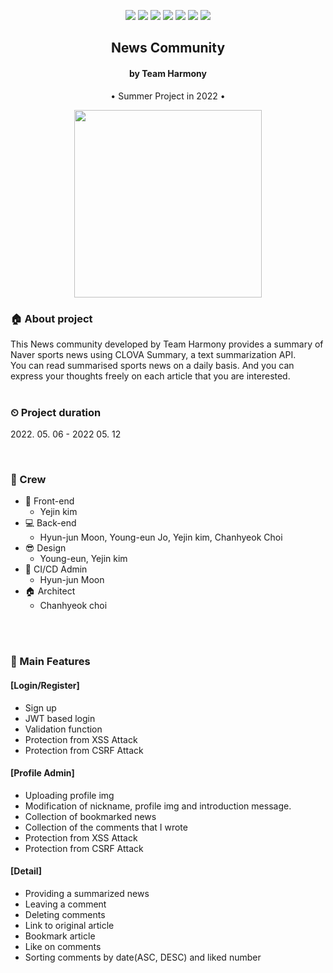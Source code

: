 <div align="center">

  <p>
      <img src="https://img.shields.io/badge/Python-3.8-007396?style=flat-square&logo=python&logoColor=blue"/>
      <img src="https://img.shields.io/badge/Javascript-grey?style=flat-square&logo=javascript&logoColor=yellow"/>
      <img src="https://img.shields.io/badge/jquery-1.4.1-007396?style=flat-square&logo=jquery&logoColor=pink"/>
      <img src="https://img.shields.io/badge/ajax-grey?style=flat-square&logo="ajax"/>
      <img src="https://img.shields.io/badge/aws-grey?style=flat-square&logo=Amazon AWS"/>
      <img src="https://img.shields.io/badge/GitHub Actions-grey?style=flat-square&logo=GitHub Actions"/>
      <img src="https://img.shields.io/badge/Bulma-grey?style=flat-square&logo=bulma"/>
</p>
<h2>News Community</h2>
<h4>by Team Harmony</h4>
<p> • Summer Project in 2022 •</p>

  <p>
    <img src="https://user-images.githubusercontent.com/68278903/167773592-0153f6d8-f187-4fbf-b747-088b864d2785.jpg" width="300px" />
  </p>
</div>

### 🏠 About project
This News community developed by Team Harmony provides a summary of Naver sports news using CLOVA Summary, a text summarization API.</br>
You can read summarised sports news on a daily basis. And you can express your thoughts freely on each article that you are interested.
<br/>
<br/>
### ⏲  Project duration
<p>2022. 05. 06 - 2022 05. 12</p>
<br/>

### 🧙 Crew
- :lipstick: Front-end
  - Yejin kim
- :computer: Back-end
  - Hyun-jun Moon, Young-eun Jo, Yejin kim, Chanhyeok Choi
- 😎 Design
  - Young-eun, Yejin kim
- 📌 CI/CD Admin
  - Hyun-jun Moon
- 🏠 Architect
  - Chanhyeok choi
<br/>
<br/>

### 📌 Main Features
#### [Login/Register] 
- Sign up
- JWT based login
- Validation function
- Protection from XSS Attack
- Protection from CSRF Attack

#### [Profile Admin]
- Uploading profile img  
- Modification of nickname, profile img and introduction message.
- Collection of bookmarked news
- Collection of the comments that I wrote
- Protection from XSS Attack
- Protection from CSRF Attack

#### [Detail] 
- Providing a summarized news
- Leaving a comment
- Deleting comments
- Link to original article
- Bookmark article
- Like on comments
- Sorting comments by date(ASC, DESC) and liked number




